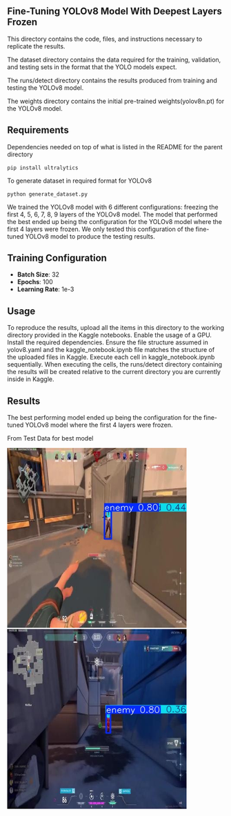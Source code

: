 ## Fine-Tuning YOLOv8 Model With Deepest Layers Frozen
This directory contains the code, files, and instructions necessary to replicate the results. 

The dataset directory contains the data required for the training, validation, and testing sets in the format that the YOLO models expect.

The runs/detect directory contains the results produced from training and testing the YOLOv8 model.

The weights directory contains the initial pre-trained weights(yolov8n.pt) for the YOLOv8 model.

## Requirements
Dependencies needed on top of what is listed in the README for the parent directory
```
pip install ultralytics
```

To generate dataset in required format for YOLOv8
```
python generate_dataset.py
```

We trained the YOLOv8 model with 6 different configurations: freezing the first 4, 5, 6, 7, 8, 9 layers of the YOLOv8 model. The model that performed the best ended up being the configuration for the YOLOv8 model where the first 4 layers were frozen. We only tested this configuration of the fine-tuned YOLOv8 model to produce the testing results.

## Training Configuration

- **Batch Size**: 32
- **Epochs**: 100
- **Learning Rate**: 1e-3

## Usage 
To reproduce the results, upload all the items in this directory to the working directory provided in the Kaggle notebooks. Enable the usage of a GPU. Install the required dependencies. Ensure the file structure assumed in yolov8.yaml and the kaggle_notebook.ipynb file matches the structure of the uploaded files in Kaggle. Execute each cell in kaggle_notebook.ipynb sequentially. When executing the cells, the runs/detect directory containing the results will be created relative to the current directory you are currently inside in Kaggle.

## Results
The best performing model ended up being the configuration for the fine-tuned YOLOv8 model where the first 4 layers were frozen.

From Test Data for best model

![image](./runs/detect/test/test_results/clip2--143-_jpg.rf.d509daf3997292518747ffc4e60fbab4.jpg)
![image](./runs/detect/test/test_results/img_446_jpg.rf.4b945d33f09ed3742de93bc91348e40a.jpg)